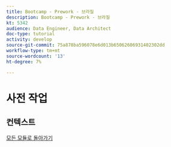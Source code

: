 ```yaml
---
title: Bootcamp - Prework - 브라질
description: Bootcamp - Prework - 브라질
kt: 5342
audience: Data Engineer, Data Architect
doc-type: tutorial
activity: develop
source-git-commit: 75a878ba596078e6d013b65062606931402302dd
workflow-type: tm+mt
source-wordcount: '13'
ht-degree: 7%

---
```


# 사전 작업

## 컨텍스트


[모든 모듈로 돌아가기](./overview.md)
